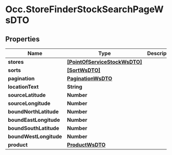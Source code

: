 # Occ.StoreFinderStockSearchPageWsDTO

## Properties
Name | Type | Description | Notes
------------ | ------------- | ------------- | -------------
**stores** | [**[PointOfServiceStockWsDTO]**](PointOfServiceStockWsDTO.md) |  | [optional] 
**sorts** | [**[SortWsDTO]**](SortWsDTO.md) |  | [optional] 
**pagination** | [**PaginationWsDTO**](PaginationWsDTO.md) |  | [optional] 
**locationText** | **String** |  | [optional] 
**sourceLatitude** | **Number** |  | [optional] 
**sourceLongitude** | **Number** |  | [optional] 
**boundNorthLatitude** | **Number** |  | [optional] 
**boundEastLongitude** | **Number** |  | [optional] 
**boundSouthLatitude** | **Number** |  | [optional] 
**boundWestLongitude** | **Number** |  | [optional] 
**product** | [**ProductWsDTO**](ProductWsDTO.md) |  | [optional] 


